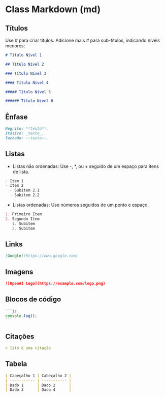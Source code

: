 # Class Markdown (md)

## Títulos

Use # para criar títulos. Adicione mais # para sub-títulos, indicando níveis menores:

```md
# Título Nível 1

## Título Nível 2

### Título Nível 3

#### Título Nível 4

##### Título Nível 5

###### Título Nível 6
```

## Ênfase

```md
Negrito: **texto**.
Itálico: _texto_.
Tachado: ~~texto~~.
```

## Listas

- Listas não ordenadas: Use -, \*, ou + seguido de um espaço para itens de lista.

```md
- Item 1
- Item 2
  - Subitem 2.1
  - Subitem 2.2
```

- Listas ordenadas: Use números seguidos de um ponto e espaço.

```md
1. Primeiro Item
2. Segundo Item
   1. Subitem
   2. Subitem
```

## Links

```md
[Google](https://www.google.com)
```

## Imagens

```md
![OpenAI Logo](https://example.com/logo.png)
```

## Blocos de código

````md
```js
console.log();
```
````

## Citações

```md
> Isto é uma citação
```

## Tabela

```md
| Cabeçalho 1 | Cabeçalho 2 |
| ----------- | ----------- |
| Dado 1      | Dado 2      |
| Dado 3      | Dado 4      |
```
